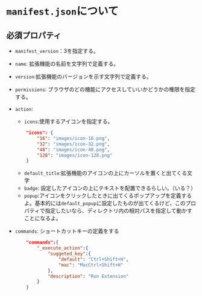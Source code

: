 # `manifest.json`について

## 必須プロパティ
- `manifest_version`：3を指定する。
- `name`: 拡張機能の名前を文字列で定義する。
- `version`:拡張機能のバージョンを示す文字列で定義する。
- `permissions`: ブラウザのどの機能にアクセスしていいかどうかの権限を指定する。 
- `action`:
    - `icons`:使用するアイコンを指定する。
    ```json
        "icons": {
            "16": "images/icon-16.png",
            "32": "images/icon-32.png",
            "48": "images/icon-48.png",
            "128": "images/icon-128.png"
        }
    ```
    - `default_title`:拡張機能のアイコンの上にカーソルを置くと出てくる文字
    - `badge`: 設定したアイコンの上にテキストを配置できるらしい。（いる？）
    - `popup`:アイコンをクリックしたときに出てくるポップアップを定義するよ。基本的には`default_popup`に設定したものが出てくるけど、このプロパティで指定したいなら、ディレクトリ内の相対パスを指定して動かすことになるよ。

- `commands`: ショートカットキーの定義をする
    ```json
        "commands":{
            "_execute_action":{
                "suggeted_key":{
                    "default": "Ctrl+Shift+H",
                    "mac": "MacCtrl+Shift+H"
                },
                "description": "Run Extension"
            }
        }
    ```